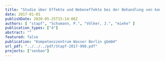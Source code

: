 ```yaml
---
title: "Studie über Effekte und Nebeneffekte bei der Behandlung von kommunalem Abwasser mit Ozon"
date: 2017-01-01
publishDate: 2020-05-25T15:14:06Z
authors: [ "stapf", "Schumann, P.", "Völker, J.", "miehe" ]
publication_types: ["4"]
abstract: ""
featured: false
publication: "Kompetenzzentrum Wasser Berlin gGmbH"
url_pdf: "../../../pdf/Stapf-2017-998.pdf"
projects: ["senbao"]
---
```



